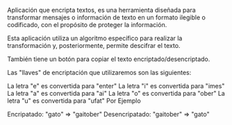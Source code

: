 Aplicación que encripta textos, es una herramienta diseñada para transformar mensajes o información de texto en un formato ilegible o codificado, con el propósito de proteger la información.

Esta aplicación utiliza un algoritmo específico para realizar la transformación y, posteriormente, permite descifrar el texto.

También tiene un botón para copiar el texto encriptado/desencriptado.

Las "llaves" de encriptación que utilizaremos son las siguientes:

La letra "e" es convertida para "enter"
La letra "i" es convertida para "imes"
La letra "a" es convertida para "ai"
La letra "o" es convertida para "ober"
La letra "u" es convertida para "ufat"
Por Ejemplo

Encripatado: "gato" => "gaitober"
Desencripatado: "gaitober" => "gato"
